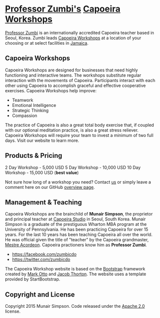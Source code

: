 # [Professor Zumbi's](http://www.zumbicdo.com/) [Capoeira Workshops](http://www.capoeiraworkshops.com/)

[Professor Zumbi](http://www.zumbicdo.com/) is an internationally accredited Capoeira teacher based in Seoul, Korea. Zumbi leads [Capoeira Workshops](http://www.capoeiraworkshops.com/) at a location of your choosing or at select facilities in [Jamaica](http://www.capoeiraretreats.com/).

## Capoeira Workshops

Capoeira Workshops are designed for businesses that need highly functioning and interactive teams. The workshops substitute regular interaction with the movements of Capoeira. Participants interact with each other using Capoeira to accomplish graceful and effective cooperative exercises. Capoeira Workshops help improve:
* Teamwork
* Emotional Intelligence
* Strategic Thinking
* Compassion

The practice of Capoeira is also a great total body exercise that, if coupled with our optional meditation practice, is also a great stress reliever. Capoeira Workshops will require your team to invest a minimum of two full days. Visit our website to learn more.

## Products & Pricing

2 Day Workshop - 5,000 USD
5 Day Workshop - 10,000 USD
10 Day Workshop - 15,000 USD (**best value**)

Not sure how long of a workshop you need? Contact [us](https://www.capoeiraworkshops.com/#contact) or simply leave a comment here on our GitHub [overview page](http://github.com/capoeiraworkshops/www-capoeiraworkshops-com/).

## Management & Teaching

Capoeira Workshops are the brainchild of **Munair Simpson**, the proprietor and principal teacher at [Capoeira Studio](http://www.capoeirastudio.com/) in Seoul, South Korea. Munair Simpson is a graduate of the prestiguous Wharton MBA program at the University of Pennsylvania. He has been practicing Capoeira for over 15 years. For the last 10 years has been teaching Capoeira all over the world. He was official given the title of "teacher" by the Capoeira grandmaster, [Mestre Acordeon](https://en.wikipedia.org/wiki/Bira_Almeida). Capoeira practioners know him as **Professor Zumbi**.

* https://facebook.com/zumbicdo
* https://twitter.com/zumbicdo

The Capoeira Workshop website is based on the [Bootstrap](http://getbootstrap.com/) framework created by [Mark Otto](https://twitter.com/mdo) and [Jacob Thorton](https://twitter.com/fat). The website uses a template provided by StartBootstrap.

## Copyright and License

Copyright 2015 Munair Simpson. Code released under the [Apache 2.0](https://github.com/capoeiraworkshops/www-capoeiraworkshops-com/LICENSE) license.

